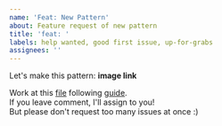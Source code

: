 ```yaml
---
name: 'Feat: New Pattern'
about: Feature request of new pattern
title: 'feat: '
labels: help wanted, good first issue, up-for-grabs
assignees: ''
---
```


Let's make this pattern:
**image link**

Work at this [file]() following [guide](https://github.com/TroyTae/game-of-life/blob/master/.github/CONTRIBUTING.md).  
If you leave comment, I'll assign to you!  
But please don't request too many issues at once :)  
